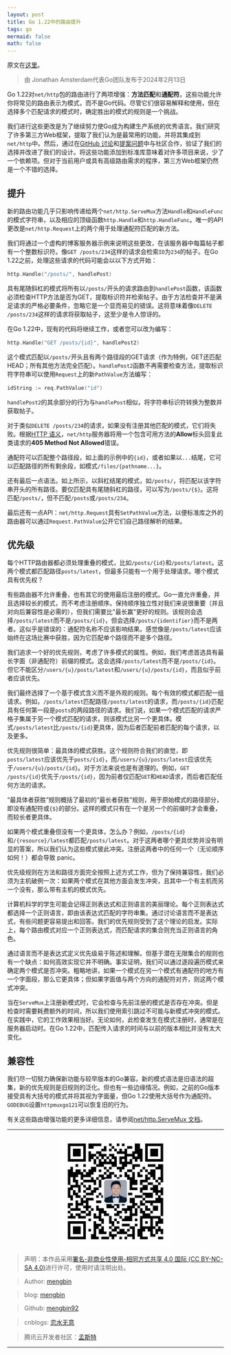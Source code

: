 ```yaml
---
layout: post
title: Go 1.22中的路由提升
tags: go
mermaid: false
math: false
---  
```


原文在[这里](https://go.dev/blog/routing-enhancements)。  

> 由 Jonathan Amsterdam代表Go团队发布于2024年2月13日

Go 1.22对`net/http`包的路由进行了两项增强：**方法匹配**和**通配符**。这些功能允许你将常见的路由表示为模式，而不是Go代码。尽管它们很容易解释和使用，但在选择多个匹配请求的模式时，确定胜出的模式的规则是一个挑战。

我们进行这些更改是为了继续努力使Go成为构建生产系统的优秀语言。我们研究了许多第三方Web框架，提取了我们认为是最常用的功能，并将其集成到`net/http`中。然后，通过在[GitHub 讨论](https://github.com/golang/go/discussions/60227)和[提案问题](https://go.dev/issue/61410)中与社区合作，验证了我们的选择并改进了我们的设计。将这些功能添加到标准库意味着对许多项目来说，少了一个依赖项。但对于当前用户或具有高级路由需求的程序，第三方Web框架仍然是一个不错的选择。  

## 提升

新的路由功能几乎只影响传递给两个`net/http.ServeMux`方法`Handle`和`HandleFunc`的模式字符串，以及相应的顶级函数`http.Handle`和`http.HandleFunc`。唯一的API更改是`net/http.Request`上的两个用于处理通配符匹配的新方法。

我们将通过一个虚构的博客服务器示例来说明这些更改，在该服务器中每篇帖子都有一个整数标识符。像`GET /posts/234`这样的请求会检索`ID`为`234`的帖子。在Go 1.22之前，处理这些请求的代码可能会以以下方式开始：  

```go
http.Handle("/posts/", handlePost)
```

具有尾随斜杠的模式将所有以`/posts/`开头的请求路由到`handlePost`函数，该函数必须检查HTTP方法是否为GET，提取标识符并检索帖子。由于方法检查并不是满足请求的严格必要条件，忽略它是一个显而易见的错误。这将意味着像`DELETE /posts/234`这样的请求将获取帖子，这至少是令人惊讶的。

在Go 1.22中，现有的代码将继续工作，或者您可以改为编写：  

```go
http.Handle("GET /posts/{id}", handlePost2)
```

这个模式匹配以`/posts/`开头且有两个路径段的GET请求（作为特例，GET还匹配HEAD；所有其他方法完全匹配）。`handlePost2`函数不再需要检查方法，提取标识符字符串可以使用`Request`上的新`PathValue`方法编写：  

```go
idString := req.PathValue("id")
```  

`handlePost2`的其余部分的行为与`handlePost`相似，将字符串标识符转换为整数并获取帖子。

对于类似`DELETE /posts/234`的请求，如果没有注册其他匹配的模式，它们将失败。根据[HTTP 语义](https://httpwg.org/specs/rfc9110.html#status.405)，`net/http`服务器将用一个包含可用方法的**Allow**标头回复此类请求的**405 Method Not Allowed**错误。

通配符可以匹配整个路径段，如上面的示例中的`{id}`，或者如果以`...`结尾，它可以匹配路径的所有剩余段，如模式`/files/{pathname...}`。

还有最后一点语法。如上所示，以斜杠结尾的模式，如`/posts/`，将匹配以该字符串开头的所有路径。要仅匹配具有尾随斜杠的路径，可以写为`/posts/{$}`。这将匹配`/posts/`，但不匹配`/posts`或`/posts/234`。

最后还有一点API：`net/http.Request`具有`SetPathValue`方法，以便标准库之外的路由器可以通过`Request.PathValue`公开它们自己路径解析的结果。  

## 优先级

每个HTTP路由器都必须处理重叠的模式，比如`/posts/{id}`和`/posts/latest`。这两个模式都匹配路径`posts/latest`，但最多只能有一个用于处理请求。哪个模式具有优先权？

有些路由器不允许重叠，也有其它的使用最后注册的模式。Go一直允许重叠，并且选择较长的模式，而不考虑注册顺序。保持顺序独立性对我们来说很重要（并且对向后兼容性是必需的），但我们需要比"最长赢"更好的规则。该规则会选择`/posts/latest`而不是`/posts/{id}`，但会选择`/posts/{identifier}`而不是两者。这似乎是错误的：通配符名称不应该影响结果。感觉像是`/posts/latest`应该始终在这场比赛中获胜，因为它匹配单个路径而不是多个路径。  

我们追求一个好的优先规则，考虑了许多模式的属性。例如，我们考虑首选具有最长字面（非通配符）前缀的模式。这会选择`/posts/latest`而不是`/posts/{id}`。但它不能区分`/users/{u}/posts/latest`和`/users/{u}/posts/{id}`，而且似乎前者应该优先。

我们最终选择了一个基于模式含义而不是外观的规则。每个有效的模式都匹配一组请求。例如，`/posts/latest`匹配路径`/posts/latest`的请求，而`/posts/{id}`匹配具有任何第一段是`posts`的两段路径的请求。我们说，如果一个模式匹配的请求严格子集属于另一个模式匹配的请求，则该模式比另一个更具体。模式`/posts/latest`比`/posts/{id}`更具体，因为后者匹配前者匹配的每个请求，以及更多。  

优先规则很简单：最具体的模式获胜。这个规则符合我们的直觉，即`posts/latest`应该优先于`posts/{id}`，而`/users/{u}/posts/latest`应该优先于`/users/{u}/posts/{id}`。对于方法来说也是有道理的。例如，`GET /posts/{id}`优先于`/posts/{id}`，因为前者仅匹配`GET`和`HEAD`请求，而后者匹配任何方法的请求。

“最具体者获胜”规则概括了最初的“最长者获胜”规则，用于原始模式的路径部分，即没有通配符或`{$}`的部分。这样的模式只有在一个是另一个的前缀时才会重叠，而较长者更具体。

如果两个模式重叠但没有一个更具体，怎么办？例如，`/posts/{id}`和`/{resource}/latest`都匹配`/posts/latest`。对于这两者哪个更具优势并没有明显的答案，所以我们认为这些模式彼此冲突。注册这两者中的任何一个（无论顺序如何！）都会导致 panic。

优先级规则在方法和路径方面完全按照上述方式工作，但为了保持兼容性，我们必须为主机破例一次：如果两个模式在其他方面会发生冲突，且其中一个有主机而另一个没有，那么带有主机的模式优先。

计算机科学的学生可能会记得正则表达式和正则语言的美丽理论。每个正则表达式都选择一个正则语言，即由该表达式匹配的字符串集。通过讨论语言而不是表达式，有些问题更容易提出和回答。我们的优先规则受到了这个理论的启发。实际上，每个路由模式对应一个正则表达式，而匹配请求的集合则充当正则语言的角色。

通过语言而不是表达式定义优先级易于陈述和理解。但基于潜在无限集合的规则也有一个缺点：如何高效实现它并不明确。事实证明，我们可以通过逐段遍历模式来确定两个模式是否冲突。粗略地讲，如果一个模式在另一个模式有通配符的地方有一个字面段，那么它更具体；但如果字面值与两个方向的通配符对齐，则这两个模式冲突。

当在`ServeMux`上注册新模式时，它会检查与先前注册的模式是否存在冲突。但是检查时需要耗费额外的时间，所以我们使用索引跳过不可能与新模式冲突的模式。在实践中，它的工作效果相当好。无论如何，此检查发生在模式注册时，通常是在服务器启动时。在Go 1.22中，匹配传入请求的时间与以前的版本相比并没有太大变化。

## 兼容性

我们尽一切努力确保新功能与较早版本的Go兼容。新的模式语法是旧语法的超集，新的优先规则是旧规则的泛化。但也有一些边缘情况。例如，之前的Go版本接受具有大括号的模式并将其视为字面量，但Go 1.22使用大括号作为通配符。`GODEBUG`设置`httpmuxgo121`可以恢复旧的行为。

有关这些路由增强功能的更多详细信息，请参阅[net/http.ServeMux 文档](https://go.dev/pkg/net/http#ServeMux)。  

---

<div align="center">
  <img src="../img/qrcode_wechat.jpg" alt="孟斯特">
</div>

> 声明：本作品采用[署名-非商业性使用-相同方式共享 4.0 国际 (CC BY-NC-SA 4.0)](https://creativecommons.org/licenses/by-nc-sa/4.0/deed.zh)进行许可，使用时请注明出处。  

> Author: [mengbin](mengbin1992@outlook.com)  

> blog: [mengbin](https://mengbin.top)  

> Github: [mengbin92](https://mengbin92.github.io/)  

> cnblogs: [恋水无意](https://www.cnblogs.com/lianshuiwuyi/)  

> 腾讯云开发者社区：[孟斯特](https://cloud.tencent.com/developer/user/6649301)  

---

